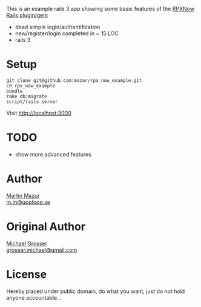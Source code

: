 This is an example rails 3 app showing some basic features of the [RPXNow Rails plugin/gem](http://github.com/grosser/rpx_now)

 - dead simple login/authentification
 - new/register/login completed in ~ 15 LOC
 - rails 3

Setup
=====
    git clone git@github.com:mazur/rpx_now_example.git
    cd rpx_now_example
    bundle
    rake db:migrate
    script/rails server

Visit [http://localhost:3000](http://localhost:3000)

TODO
====
 - show more advanced features

Author
======
[Martin Mazur](http://www.twitter.com/m_mazur)  
m.m@upplopp.se

Original Author
======
[Michael Grosser](http://pragmatig.wordpress.com)  
grosser.michael@gmail.com  

License
======
Hereby placed under public domain, do what you want, just do not hold anyone accountable...